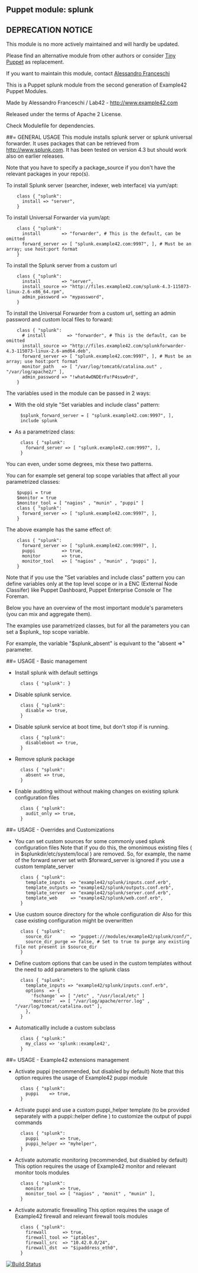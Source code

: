 ## Puppet module: splunk

## DEPRECATION NOTICE
This module is no more actively maintained and will hardly be updated.

Please find an alternative module from other authors or consider [Tiny Puppet](https://github.com/example42/puppet-tp) as replacement.

If you want to maintain this module, contact [Alessandro Franceschi](https://github.com/alvagante)


This is a Puppet splunk module from the second generation of Example42 Puppet Modules.

Made by Alessandro Franceschi / Lab42 - http://www.example42.com

Released under the terms of Apache 2 License.

Check Modulefile for dependencies.

##= GENERAL USAGE
This module installs splunk server or splunk universal forwarder.
It uses packages that can be retrieved from http://www.splunk.com.
It has been tested on version 4.3 but should work also on earlier releases.

Note that you have to specify a package_source if you don't have the relevant
packages in your repo(s).

To install Splunk server (searcher, indexer, web interface) via yum/apt:

        class { "splunk":
          install => "server",
        }

To install Universal Forwarder via yum/apt:

        class { "splunk":
          install        => "forwarder", # This is the default, can be omitted 
          forward_server => [ "splunk.example42.com:9997", ], # Must be an array; use host:port format
        }

To install the Splunk server from a custom url

        class { "splunk":
          install        => "server",
          install_source => "http://files.example42.com/splunk-4.3-115073-linux-2.6-x86_64.rpm",
          admin_password => "mypassword",
        }

To install the Universal Forwarder from a custom url, setting an admin password and custom
local files to forward:

        class { "splunk":
          # install        => "forwarder", # This is the default, can be omitted 
          install_source => "http://files.example42.com/splunkforwarder-4.3-115073-linux-2.6-amd64.deb",
          forward_server => [ "splunk.example42.com:9997", ], # Must be an array; use host:port format
          monitor_path   => [ "/var/log/tomcat6/catalina.out" , "/var/log/apache2/" ],
          admin_password => "!what4wONDErFu!P4ssw0rd",
        }

The variables used in the module can be passed in 2 ways:

* With the old style "Set variables and include class" pattern:

        $splunk_forward_server = [ "splunk.example42.com:9997", ],
        include splunk

* As a parametrized class:

        class { "splunk":
          forward_server => [ "splunk.example42.com:9997", ],
        }

You can even, under some degrees, mix these two patterns.

You can for example set general top scope variables that affect all your parametrized classes:

        $puppi = true
        $monitor = true
        $monitor_tool = [ "nagios" , "munin" , "puppi" ]
        class { "splunk":
          forward_server => [ "splunk.example42.com:9997", ],
        }
        
The above example has the same effect of:

        class { "splunk":
          forward_server => [ "splunk.example42.com:9997", ],
          puppi          => true,
          monitor        => true,
          monitor_tool   => [ "nagios" , "munin" , "puppi" ],
        }

Note that if you use the "Set variables and include class" pattern you can define variables only
at the top level scope or in a ENC (External Node Classifer) like Puppet Dashboard, Puppet Enterprise Console or The Foreman.

Below you have an overview of the most important module's parameters (you can mix and aggregate them).

The examples use parametrized classes, but for all the parameters you can set a $splunk_ top scope variable.

For example, the variable "$splunk_absent" is equivant to the "absent =>" parameter.

##= USAGE - Basic management
* Install splunk with default settings

        class { "splunk": }

* Disable splunk service.

        class { "splunk":
          disable => true,
        }

* Disable splunk service at boot time, but don't stop if is running.

        class { "splunk":
          disableboot => true,
        }

* Remove splunk package

        class { "splunk":
          absent => true,
        }

* Enable auditing without without making changes on existing splunk configuration files

        class { "splunk":
          audit_only => true,
        }


##= USAGE - Overrides and Customizations
* You can set custom sources for some commonly used splunk configuration files
Note that if you do this, the omonimous existing files ( in $splunkdir/etc/system/local ) are 
removed. So, for example, the name of the forward server set with $forward_server is ignored
if you use a custom template_server

        class { "splunk":
          template_inputs  => "example42/splunk/inputs.conf.erb",
          template_outputs => "example42/splunk/outputs.conf.erb",
          template_server  => "example42/splunk/server.conf.erb",
          template_web     => "example42/splunk/web.conf.erb",
        }


* Use custom source directory for the whole configuration dir
Also for this case existing configuration might be overwritten

        class { "splunk":
          source_dir       => "puppet:///modules/example42/splunk/conf/",
          source_dir_purge => false, # Set to true to purge any existing file not present in $source_dir
        }

* Define custom options that can be used in the custom templates without the
  need to add parameters to the splunk class

        class { "splunk":
          template_inputs => "example42/splunk/inputs.conf.erb",
          options  => {
            'fschange' => [ "/etc" , "/usr/local/etc" ]
            'monitor'  => [ "/var/log/apache/error.log" , "/var/log/tomcat/catalina.out" ],
          },
        }

* Automaticallly include a custom subclass

        class { "splunk:"
          my_class => 'splunk::example42',
        }


##= USAGE - Example42 extensions management 
* Activate puppi (recommended, but disabled by default)
  Note that this option requires the usage of Example42 puppi module

        class { "splunk": 
          puppi    => true,
        }

* Activate puppi and use a custom puppi_helper template (to be provided separately with
  a puppi::helper define ) to customize the output of puppi commands 

        class { "splunk":
          puppi        => true,
          puppi_helper => "myhelper", 
        }

* Activate automatic monitoring (recommended, but disabled by default)
  This option requires the usage of Example42 monitor and relevant monitor tools modules

        class { "splunk":
          monitor      => true,
          monitor_tool => [ "nagios" , "monit" , "munin" ],
        }

* Activate automatic firewalling 
  This option requires the usage of Example42 firewall and relevant firewall tools modules

        class { "splunk":       
          firewall      => true,
          firewall_tool => "iptables",
          firewall_src  => "10.42.0.0/24",
          firewall_dst  => "$ipaddress_eth0",
        }



[![Build Status](https://travis-ci.org/example42/puppet-splunk.png?branch=master)](https://travis-ci.org/example42/puppet-splunk)
